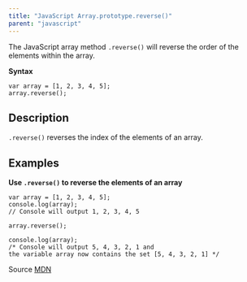 ```yaml
---
title: "JavaScript Array.prototype.reverse()"
parent: "javascript"
---
```


The JavaScript array method `.reverse()` will reverse the order of the elements within the array.

**Syntax**

    var array = [1, 2, 3, 4, 5];
    array.reverse();

## Description

`.reverse()` reverses the index of the elements of an array.

## Examples

**Use `.reverse()` to reverse the elements of an array**

    var array = [1, 2, 3, 4, 5];
    console.log(array);
    // Console will output 1, 2, 3, 4, 5

    array.reverse();

    console.log(array);
    /* Console will output 5, 4, 3, 2, 1 and
    the variable array now contains the set [5, 4, 3, 2, 1] */

Source [MDN](https://developer.mozilla.org/en-US/docs/Web/JavaScript/Reference/Global_Objects/Array/reverse)
